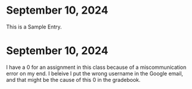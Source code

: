 # September 10, 2024
This is a Sample Entry.

# September 10, 2024
I have a 0 for an assignment in this class because of a miscommunication error on my end. I beleive I put the wrong username in the Google email, and that might be the cause of this 0 in the gradebook.
